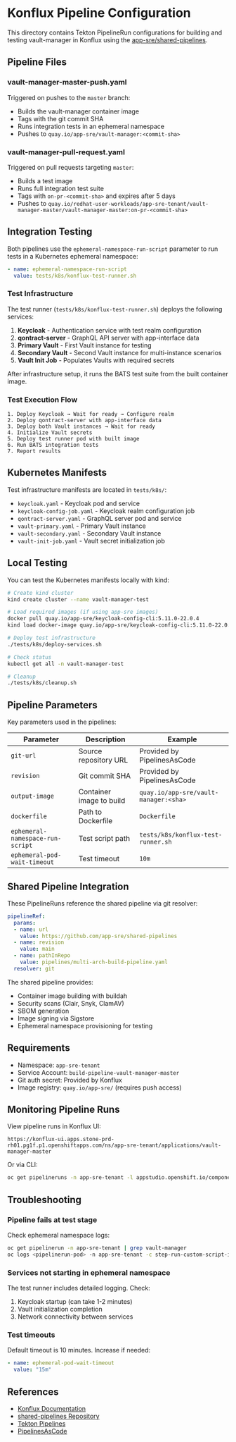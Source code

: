 # Konflux Pipeline Configuration

This directory contains Tekton PipelineRun configurations for building and testing vault-manager in Konflux using the [app-sre/shared-pipelines](https://github.com/app-sre/shared-pipelines).

## Pipeline Files

### vault-manager-master-push.yaml
Triggered on pushes to the `master` branch:
- Builds the vault-manager container image
- Tags with the git commit SHA
- Runs integration tests in an ephemeral namespace
- Pushes to `quay.io/app-sre/vault-manager:<commit-sha>`

### vault-manager-pull-request.yaml
Triggered on pull requests targeting `master`:
- Builds a test image
- Runs full integration test suite
- Tags with `on-pr-<commit-sha>` and expires after 5 days
- Pushes to `quay.io/redhat-user-workloads/app-sre-tenant/vault-manager-master/vault-manager-master:on-pr-<commit-sha>`

## Integration Testing

Both pipelines use the `ephemeral-namespace-run-script` parameter to run tests in a Kubernetes ephemeral namespace:

```yaml
- name: ephemeral-namespace-run-script
  value: tests/k8s/konflux-test-runner.sh
```

### Test Infrastructure

The test runner (`tests/k8s/konflux-test-runner.sh`) deploys the following services:

1. **Keycloak** - Authentication service with test realm configuration
2. **qontract-server** - GraphQL API server with app-interface data
3. **Primary Vault** - First Vault instance for testing
4. **Secondary Vault** - Second Vault instance for multi-instance scenarios
5. **Vault Init Job** - Populates Vaults with required secrets

After infrastructure setup, it runs the BATS test suite from the built container image.

### Test Execution Flow

```
1. Deploy Keycloak → Wait for ready → Configure realm
2. Deploy qontract-server with app-interface data
3. Deploy both Vault instances → Wait for ready
4. Initialize Vault secrets
5. Deploy test runner pod with built image
6. Run BATS integration tests
7. Report results
```

## Kubernetes Manifests

Test infrastructure manifests are located in `tests/k8s/`:

- `keycloak.yaml` - Keycloak pod and service
- `keycloak-config-job.yaml` - Keycloak realm configuration job
- `qontract-server.yaml` - GraphQL server pod and service
- `vault-primary.yaml` - Primary Vault instance
- `vault-secondary.yaml` - Secondary Vault instance
- `vault-init-job.yaml` - Vault secret initialization job

## Local Testing

You can test the Kubernetes manifests locally with kind:

```bash
# Create kind cluster
kind create cluster --name vault-manager-test

# Load required images (if using app-sre images)
docker pull quay.io/app-sre/keycloak-config-cli:5.11.0-22.0.4
kind load docker-image quay.io/app-sre/keycloak-config-cli:5.11.0-22.0.4 --name vault-manager-test

# Deploy test infrastructure
./tests/k8s/deploy-services.sh

# Check status
kubectl get all -n vault-manager-test

# Cleanup
./tests/k8s/cleanup.sh
```

## Pipeline Parameters

Key parameters used in the pipelines:

| Parameter | Description | Example |
|-----------|-------------|---------|
| `git-url` | Source repository URL | Provided by PipelinesAsCode |
| `revision` | Git commit SHA | Provided by PipelinesAsCode |
| `output-image` | Container image to build | `quay.io/app-sre/vault-manager:<sha>` |
| `dockerfile` | Path to Dockerfile | `Dockerfile` |
| `ephemeral-namespace-run-script` | Test script path | `tests/k8s/konflux-test-runner.sh` |
| `ephemeral-pod-wait-timeout` | Test timeout | `10m` |

## Shared Pipeline Integration

These PipelineRuns reference the shared pipeline via git resolver:

```yaml
pipelineRef:
  params:
  - name: url
    value: https://github.com/app-sre/shared-pipelines
  - name: revision
    value: main
  - name: pathInRepo
    value: pipelines/multi-arch-build-pipeline.yaml
  resolver: git
```

The shared pipeline provides:
- Container image building with buildah
- Security scans (Clair, Snyk, ClamAV)
- SBOM generation
- Image signing via Sigstore
- Ephemeral namespace provisioning for testing

## Requirements

- Namespace: `app-sre-tenant`
- Service Account: `build-pipeline-vault-manager-master`
- Git auth secret: Provided by Konflux
- Image registry: `quay.io/app-sre/` (requires push access)

## Monitoring Pipeline Runs

View pipeline runs in Konflux UI:
```
https://konflux-ui.apps.stone-prd-rh01.pg1f.p1.openshiftapps.com/ns/app-sre-tenant/applications/vault-manager-master
```

Or via CLI:
```bash
oc get pipelineruns -n app-sre-tenant -l appstudio.openshift.io/component=vault-manager-master
```

## Troubleshooting

### Pipeline fails at test stage

Check ephemeral namespace logs:
```bash
oc get pipelinerun -n app-sre-tenant | grep vault-manager
oc logs <pipelinerun-pod> -n app-sre-tenant -c step-run-custom-script-in-ephemeral-namespace
```

### Services not starting in ephemeral namespace

The test runner includes detailed logging. Check:
1. Keycloak startup (can take 1-2 minutes)
2. Vault initialization completion
3. Network connectivity between services

### Test timeouts

Default timeout is 10 minutes. Increase if needed:
```yaml
- name: ephemeral-pod-wait-timeout
  value: "15m"
```

## References

- [Konflux Documentation](https://konflux.pages.redhat.com/docs/)
- [shared-pipelines Repository](https://github.com/app-sre/shared-pipelines)
- [Tekton Pipelines](https://tekton.dev/docs/pipelines/)
- [PipelinesAsCode](https://pipelinesascode.com/)
